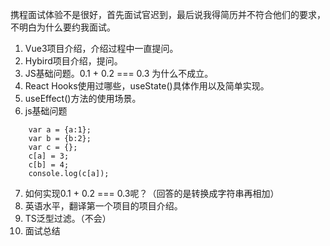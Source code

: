 携程面试体验不是很好，首先面试官迟到，最后说我得简历并不符合他们的要求，不明白为什么要约我面试。
1. Vue3项目介绍，介绍过程中一直提问。
2. Hybird项目介绍，提问。
3. JS基础问题。0.1 + 0.2 === 0.3 为什么不成立。
4. React Hooks使用过哪些，useState()具体作用以及简单实现。
5. useEffect()方法的使用场景。
6. js基础问题
```
    var a = {a:1};
    var b = {b:2};
    var c = {};
    c[a] = 3;
    c[b] = 4;
    console.log(c[a]);
```
7. 如何实现0.1 + 0.2 === 0.3呢？（回答的是转换成字符串再相加）
8. 英语水平，翻译第一个项目的项目介绍。
9. TS泛型过滤。（不会）
10. 面试总结
    
